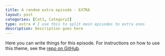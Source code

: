 ```yaml
---
title: A random extra episode - EXTRA
layout: post
categories: [Cat1, Category2]
type: extra # I use this to split main episodes to extra ones
description: Description goes here
---
```


Here you can write things for this episode.
For instructions on how to use this theme, see the [repo on GitHub](https://github.com/PandaSekh/Jekyll-Podcaster).
